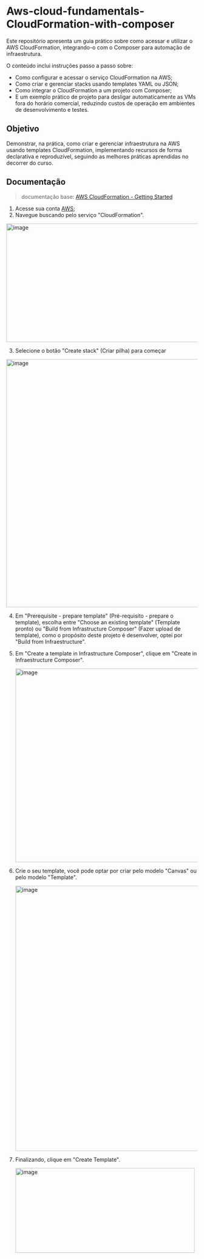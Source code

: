 # Aws-cloud-fundamentals-CloudFormation-with-composer

Este repositório apresenta um guia prático sobre como acessar e utilizar o AWS CloudFormation, integrando-o com o Composer para automação de infraestrutura.

O conteúdo inclui instruções passo a passo sobre:
- Como configurar e acessar o serviço CloudFormation na AWS;
- Como criar e gerenciar stacks usando templates YAML ou JSON;
- Como integrar o CloudFormation a um projeto com Composer;
- E um exemplo prático de projeto para desligar automaticamente as VMs fora do horário comercial, reduzindo custos de operação em ambientes de desenvolvimento e testes.
  
## Objetivo
Demonstrar, na prática, como criar e gerenciar infraestrutura na AWS usando templates CloudFormation, implementando recursos de forma declarativa e reproduzível, seguindo as melhores práticas aprendidas no decorrer do curso. 

## Documentação

> documentação base:
> [AWS CloudFormation - Getting Started](https://docs.aws.amazon.com/AWSCloudFormation/latest/UserGuide/GettingStarted.html)

1. Acesse sua conta [AWS](https://aws.amazon.com/pt/free);
2. Navegue buscando pelo serviço "CloudFormation".

  <img width="1448" height="312" alt="image" src="https://github.com/user-attachments/assets/b8f86720-6411-4a92-95ab-036a69c37489" />

3. Selecione o botão "Create stack" (Criar pilha) para começar

  <img width="1639" height="653" alt="image" src="https://github.com/user-attachments/assets/0139ef09-b388-4289-822a-01e40abee007" />
  
4. Em "Prerequisite - prepare template" (Pré-requisito - prepare o template), escolha entre "Choose an existing template" (Template pronto) ou "Build from Infrastructure Composer" (Fazer upload de template), como o propósito deste projeto é desenvolver, optei por "Build from Infraestructure".
5. Em "Create a template in Infrastructure Composer", clique em "Create in Infraestructure Composer".

   <img width="1476" height="510" alt="image" src="https://github.com/user-attachments/assets/44a7136b-d965-4e6e-b185-8fed3444df8b" />

6. Crie o seu template, você pode optar por criar pelo modelo "Canvas" ou pelo modelo "Template".

   <img width="1888" height="698" alt="image" src="https://github.com/user-attachments/assets/3c3bfc1b-a27a-4b3d-b9a6-68823b8203ac" />

7. Finalizando, clique em "Create Template".

   <img width="472" height="223" alt="image" src="https://github.com/user-attachments/assets/4bedf675-81c1-4ea8-a3ea-3f976f566552" />

   
